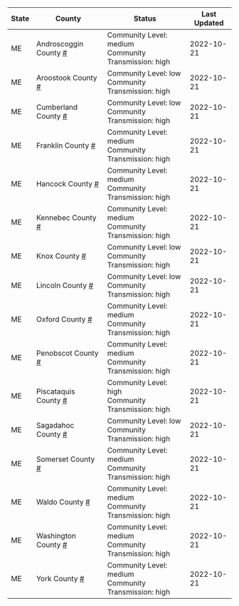 State | County | Status | Last Updated
--- | --- | --- | --- 
ME | Androscoggin County <a href="#androscoggin_county">#</a> | <a name="androscoggin_county"></a>Community Level: medium<br/>Community Transmission: high | 2022-10-21
ME | Aroostook County <a href="#aroostook_county">#</a> | <a name="aroostook_county"></a>Community Level: low<br/>Community Transmission: high | 2022-10-21
ME | Cumberland County <a href="#cumberland_county">#</a> | <a name="cumberland_county"></a>Community Level: low<br/>Community Transmission: high | 2022-10-21
ME | Franklin County <a href="#franklin_county">#</a> | <a name="franklin_county"></a>Community Level: medium<br/>Community Transmission: high | 2022-10-21
ME | Hancock County <a href="#hancock_county">#</a> | <a name="hancock_county"></a>Community Level: medium<br/>Community Transmission: high | 2022-10-21
ME | Kennebec County <a href="#kennebec_county">#</a> | <a name="kennebec_county"></a>Community Level: medium<br/>Community Transmission: high | 2022-10-21
ME | Knox County <a href="#knox_county">#</a> | <a name="knox_county"></a>Community Level: low<br/>Community Transmission: high | 2022-10-21
ME | Lincoln County <a href="#lincoln_county">#</a> | <a name="lincoln_county"></a>Community Level: low<br/>Community Transmission: high | 2022-10-21
ME | Oxford County <a href="#oxford_county">#</a> | <a name="oxford_county"></a>Community Level: medium<br/>Community Transmission: high | 2022-10-21
ME | Penobscot County <a href="#penobscot_county">#</a> | <a name="penobscot_county"></a>Community Level: medium<br/>Community Transmission: high | 2022-10-21
ME | Piscataquis County <a href="#piscataquis_county">#</a> | <a name="piscataquis_county"></a>Community Level: high<br/>Community Transmission: high | 2022-10-21
ME | Sagadahoc County <a href="#sagadahoc_county">#</a> | <a name="sagadahoc_county"></a>Community Level: low<br/>Community Transmission: high | 2022-10-21
ME | Somerset County <a href="#somerset_county">#</a> | <a name="somerset_county"></a>Community Level: medium<br/>Community Transmission: high | 2022-10-21
ME | Waldo County <a href="#waldo_county">#</a> | <a name="waldo_county"></a>Community Level: medium<br/>Community Transmission: high | 2022-10-21
ME | Washington County <a href="#washington_county">#</a> | <a name="washington_county"></a>Community Level: medium<br/>Community Transmission: high | 2022-10-21
ME | York County <a href="#york_county">#</a> | <a name="york_county"></a>Community Level: medium<br/>Community Transmission: high | 2022-10-21
